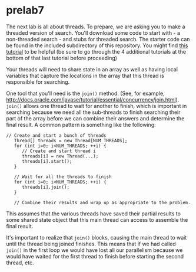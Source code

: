 # prelab7

The next lab is all about threads. To prepare, we are asking you to make a threaded version of search. You'll download some code to start with - a non-threaded search - and stubs for threaded search. The starter code can be found in the included subdirectory of this repository.  You might find [this tutorial](http://www.tutorialspoint.com/java/java_multithreading.htm) to be helpful (be sure to go through the 4 additional tutorials at the bottom of that last tutorial before proceeding)

Your threads will need to share state in an array as well as having local variables that capture the locations in the array that this thread is responsible for searching.

One tool that you'll need is the `join()` method. (See, for example, http://docs.oracle.com/javase/tutorial/essential/concurrency/join.html). `join()` allows one thread to wait for another to finish, which is important in searching because we need all the sub-threads to finish searching their part of the array before we can combine their answers and determine the final result. A common pattern is something like the following:

```{java}
// Create and start a bunch of threads
   Thread[] threads = new Thread[NUM_THREADS];
   for (int i=0; i<NUM_THREADS; ++i) {
      // Create and start thread i
      threads[i] = new Thread(...);
      threads[i].start();
   }

   // Wait for all the threads to finish
   for (int i=0; i<NUM_THREADS; ++i) {
      threads[i].join();
   }

   // Combine their results and wrap up as appropriate to the problem.
   ```
   
This assumes that the various threads have saved their partial results to some shared state object that this main thread can access to assemble the final result.

It's important to realize that `join()` blocks, causing the main thread to wait until the thread being joined finishes. This means that if we had called `join()` in the first loop we would have lost all our parallelism because we would have waited for the first thread to finish before starting the second thread, etc.
